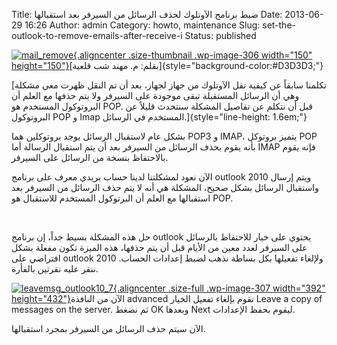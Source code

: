 Title: ضبط برنامج الآوتلوك لحذف الرسائل من السيرفر بعد استقبالها
Date: 2013-06-29 16:26
Author: admin
Category: howto, maintenance
Slug: set-the-outlook-to-remove-emails-after-receive-i
Status: published

[![mail\_remove](http://mycodee.com/wp-content/uploads/2013/06/mail_remove-150x150.png){.aligncenter .size-thumbnail .wp-image-306 width="150" height="150"}](http://mycodee.com/wp-content/uploads/2013/06/mail_remove.png)[بقلم: م. مهند شب قلعية]{style="background-color:#D3D3D3;"}

[تكلمنا سابقاً عن كيفية نقل الآوتلوك من جهاز لجهاز، بعد أن تم النقل ظهرت معي مشكلة وهي أن الرسائل المستقبلة تبقى موجودة على السيرفر ولا يتم حذفها مع العلم أن البروتوكول المستخدم هو POP. قبل أن نتكلم عن تفاصيل المشكلة سنتحدث قليلاً عن البروتوكول POP و Imap المستخدم في الرسائل.]{style="line-height: 1.6em;"}

بشكل عام لاستقبال الرسائل يوجد بروتوكلين هما POP3 و IMAP، يتميز بروتوكل POP بأنه يقوم بحذف الرسائل من السيرفر بعد أن يتم استقبال الرسالة أما IMAP فإنه يقوم بالاحتفاظ بنسخة من الرسائل على السيرفر.

الآن نعود لمشكلتنا لدينا حساب بريدي معرف على برنامج outlook 2010 ويتم إرسال واستقبال الرسائل بشكل صحيح، المشكلة هي أنه لا يتم حذف الرسائل من السيرفر بعد استقبالها مع العلم أن البرتوكول المستخدم للاستقبال هو POP.

 

حل هذه المشكلة بسيط جداً، إن برنامج outlook يحتوي على خيار للاحتفاظ بالرسائل على السيرفر لعدد معين من الأيام قبل أن يتم حذفها، هذه الميزة تكون مفعلة بشكل افتراضي على outlook 2010 ولإلغاء تفعيلها بكل بساطة نذهب لضبط إعدادات الحساب. ننقر عليه نقرتين بالفأرة.

[![leavemsg\_outlook10\_7](http://mycodee.com/wp-content/uploads/2013/06/leavemsg_outlook10_7.png){.aligncenter .size-full .wp-image-307 width="392" height="432"}](http://mycodee.com/wp-content/uploads/2013/06/leavemsg_outlook10_7.png)الآن من النافذة advanced نقوم بإلغاء تفعيل الخيار Leave a copy of messages on the server. ثم نضغط OK وبعدها Next ليقوم بحفظ الإعدادات.  
  
الآن سيتم حذف الرسائل من السيرفر بمجرد استقبالها.
